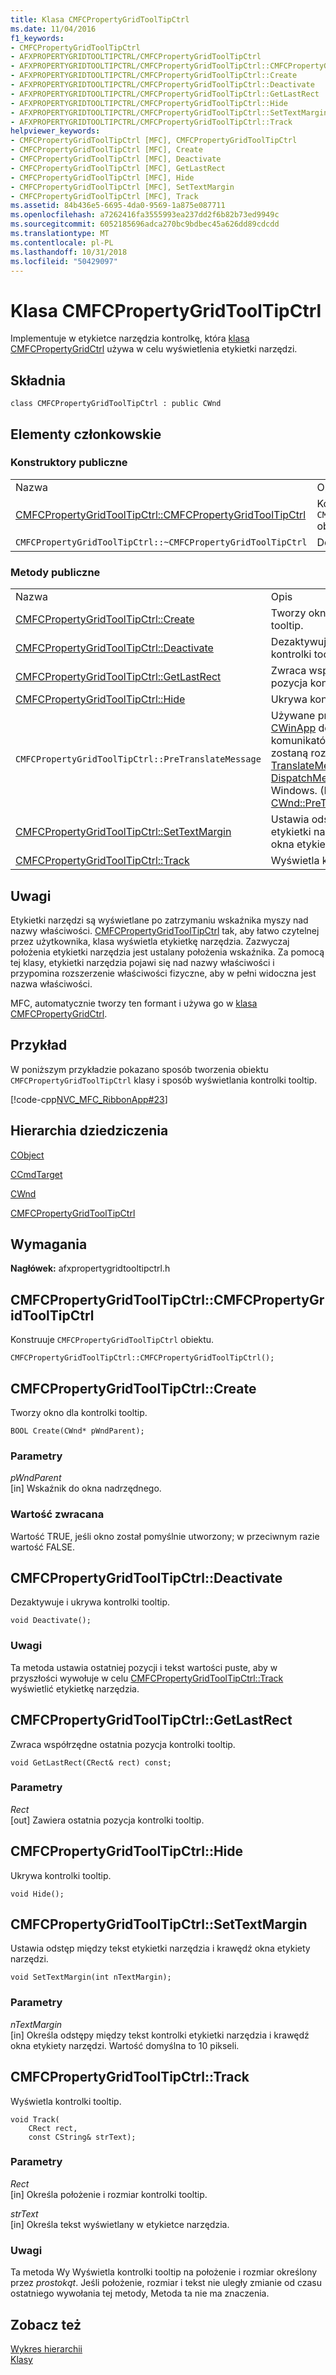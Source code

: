 ```yaml
---
title: Klasa CMFCPropertyGridToolTipCtrl
ms.date: 11/04/2016
f1_keywords:
- CMFCPropertyGridToolTipCtrl
- AFXPROPERTYGRIDTOOLTIPCTRL/CMFCPropertyGridToolTipCtrl
- AFXPROPERTYGRIDTOOLTIPCTRL/CMFCPropertyGridToolTipCtrl::CMFCPropertyGridToolTipCtrl
- AFXPROPERTYGRIDTOOLTIPCTRL/CMFCPropertyGridToolTipCtrl::Create
- AFXPROPERTYGRIDTOOLTIPCTRL/CMFCPropertyGridToolTipCtrl::Deactivate
- AFXPROPERTYGRIDTOOLTIPCTRL/CMFCPropertyGridToolTipCtrl::GetLastRect
- AFXPROPERTYGRIDTOOLTIPCTRL/CMFCPropertyGridToolTipCtrl::Hide
- AFXPROPERTYGRIDTOOLTIPCTRL/CMFCPropertyGridToolTipCtrl::SetTextMargin
- AFXPROPERTYGRIDTOOLTIPCTRL/CMFCPropertyGridToolTipCtrl::Track
helpviewer_keywords:
- CMFCPropertyGridToolTipCtrl [MFC], CMFCPropertyGridToolTipCtrl
- CMFCPropertyGridToolTipCtrl [MFC], Create
- CMFCPropertyGridToolTipCtrl [MFC], Deactivate
- CMFCPropertyGridToolTipCtrl [MFC], GetLastRect
- CMFCPropertyGridToolTipCtrl [MFC], Hide
- CMFCPropertyGridToolTipCtrl [MFC], SetTextMargin
- CMFCPropertyGridToolTipCtrl [MFC], Track
ms.assetid: 84b436e5-6695-4da0-9569-1a875e087711
ms.openlocfilehash: a7262416fa3555993ea237dd2f6b82b73ed9949c
ms.sourcegitcommit: 6052185696adca270bc9bdbec45a626dd89cdcdd
ms.translationtype: MT
ms.contentlocale: pl-PL
ms.lasthandoff: 10/31/2018
ms.locfileid: "50429097"
---
```

# <a name="cmfcpropertygridtooltipctrl-class"></a>Klasa CMFCPropertyGridToolTipCtrl

Implementuje w etykietce narzędzia kontrolkę, która [klasa CMFCPropertyGridCtrl](../../mfc/reference/cmfcpropertygridctrl-class.md) używa w celu wyświetlenia etykietki narzędzi.

## <a name="syntax"></a>Składnia

```
class CMFCPropertyGridToolTipCtrl : public CWnd
```

## <a name="members"></a>Elementy członkowskie

### <a name="public-constructors"></a>Konstruktory publiczne

|||
|-|-|
|Nazwa|Opis|
|[CMFCPropertyGridToolTipCtrl::CMFCPropertyGridToolTipCtrl](#cmfcpropertygridtooltipctrl)|Konstruuje `CMFCPropertyGridToolTipCtrl` obiektu.|
|`CMFCPropertyGridToolTipCtrl::~CMFCPropertyGridToolTipCtrl`|Destruktor.|

### <a name="public-methods"></a>Metody publiczne

|||
|-|-|
|Nazwa|Opis|
|[CMFCPropertyGridToolTipCtrl::Create](#create)|Tworzy okno dla kontrolki tooltip.|
|[CMFCPropertyGridToolTipCtrl::Deactivate](#deactivate)|Dezaktywuje i ukrywa kontrolki tooltip.|
|[CMFCPropertyGridToolTipCtrl::GetLastRect](#getlastrect)|Zwraca współrzędne ostatnia pozycja kontrolki tooltip.|
|[CMFCPropertyGridToolTipCtrl::Hide](#hide)|Ukrywa kontrolki tooltip.|
|`CMFCPropertyGridToolTipCtrl::PreTranslateMessage`|Używane przez klasę [CWinApp](../../mfc/reference/cwinapp-class.md) do translacji komunikatów okien, zanim zostaną rozesłane do [TranslateMessage](/windows/desktop/api/winuser/nf-winuser-translatemessage) i [DispatchMessage](/windows/desktop/api/winuser/nf-winuser-dispatchmessage) funkcje Windows. (Przesłania [CWnd::PreTranslateMessage](../../mfc/reference/cwnd-class.md#pretranslatemessage).)|
|[CMFCPropertyGridToolTipCtrl::SetTextMargin](#settextmargin)|Ustawia odstęp między tekst etykietki narzędzia i krawędź okna etykiety narzędzi.|
|[CMFCPropertyGridToolTipCtrl::Track](#track)|Wyświetla kontrolki tooltip.|

## <a name="remarks"></a>Uwagi

Etykietki narzędzi są wyświetlane po zatrzymaniu wskaźnika myszy nad nazwy właściwości. [CMFCPropertyGridToolTipCtrl](../../mfc/reference/cmfcpropertygridtooltipctrl-class.md) tak, aby łatwo czytelnej przez użytkownika, klasa wyświetla etykietkę narzędzia. Zazwyczaj położenia etykietki narzędzia jest ustalany położenia wskaźnika. Za pomocą tej klasy, etykietki narzędzia pojawi się nad nazwy właściwości i przypomina rozszerzenie właściwości fizyczne, aby w pełni widoczna jest nazwa właściwości.

MFC, automatycznie tworzy ten formant i używa go w [klasa CMFCPropertyGridCtrl](../../mfc/reference/cmfcpropertygridctrl-class.md).

## <a name="example"></a>Przykład

W poniższym przykładzie pokazano sposób tworzenia obiektu `CMFCPropertyGridToolTipCtrl` klasy i sposób wyświetlania kontrolki tooltip.

[!code-cpp[NVC_MFC_RibbonApp#23](../../mfc/reference/codesnippet/cpp/cmfcpropertygridtooltipctrl-class_1.cpp)]

## <a name="inheritance-hierarchy"></a>Hierarchia dziedziczenia

[CObject](../../mfc/reference/cobject-class.md)

[CCmdTarget](../../mfc/reference/ccmdtarget-class.md)

[CWnd](../../mfc/reference/cwnd-class.md)

[CMFCPropertyGridToolTipCtrl](../../mfc/reference/cmfcpropertygridtooltipctrl-class.md)

## <a name="requirements"></a>Wymagania

**Nagłówek:** afxpropertygridtooltipctrl.h

##  <a name="cmfcpropertygridtooltipctrl"></a>  CMFCPropertyGridToolTipCtrl::CMFCPropertyGridToolTipCtrl

Konstruuje `CMFCPropertyGridToolTipCtrl` obiektu.

```
CMFCPropertyGridToolTipCtrl::CMFCPropertyGridToolTipCtrl();
```

##  <a name="create"></a>  CMFCPropertyGridToolTipCtrl::Create

Tworzy okno dla kontrolki tooltip.

```
BOOL Create(CWnd* pWndParent);
```

### <a name="parameters"></a>Parametry

*pWndParent*<br/>
[in] Wskaźnik do okna nadrzędnego.

### <a name="return-value"></a>Wartość zwracana

Wartość TRUE, jeśli okno został pomyślnie utworzony; w przeciwnym razie wartość FALSE.

##  <a name="deactivate"></a>  CMFCPropertyGridToolTipCtrl::Deactivate

Dezaktywuje i ukrywa kontrolki tooltip.

```
void Deactivate();
```

### <a name="remarks"></a>Uwagi

Ta metoda ustawia ostatniej pozycji i tekst wartości puste, aby w przyszłości wywołuje w celu [CMFCPropertyGridToolTipCtrl::Track](#track) wyświetlić etykietkę narzędzia.

##  <a name="getlastrect"></a>  CMFCPropertyGridToolTipCtrl::GetLastRect

Zwraca współrzędne ostatnia pozycja kontrolki tooltip.

```
void GetLastRect(CRect& rect) const;
```

### <a name="parameters"></a>Parametry

*Rect*<br/>
[out] Zawiera ostatnia pozycja kontrolki tooltip.

##  <a name="hide"></a>  CMFCPropertyGridToolTipCtrl::Hide

Ukrywa kontrolki tooltip.

```
void Hide();
```

##  <a name="settextmargin"></a>  CMFCPropertyGridToolTipCtrl::SetTextMargin

Ustawia odstęp między tekst etykietki narzędzia i krawędź okna etykiety narzędzi.

```
void SetTextMargin(int nTextMargin);
```

### <a name="parameters"></a>Parametry

*nTextMargin*<br/>
[in] Określa odstępy między tekst kontrolki etykietki narzędzia i krawędź okna etykiety narzędzi. Wartość domyślna to 10 pikseli.

##  <a name="track"></a>  CMFCPropertyGridToolTipCtrl::Track

Wyświetla kontrolki tooltip.

```
void Track(
    CRect rect,
    const CString& strText);
```

### <a name="parameters"></a>Parametry

*Rect*<br/>
[in] Określa położenie i rozmiar kontrolki tooltip.

*strText*<br/>
[in] Określa tekst wyświetlany w etykietce narzędzia.

### <a name="remarks"></a>Uwagi

Ta metoda Wy Wyświetla kontrolki tooltip na położenie i rozmiar określony przez *prostokąt*. Jeśli położenie, rozmiar i tekst nie uległy zmianie od czasu ostatniego wywołania tej metody, Metoda ta nie ma znaczenia.

## <a name="see-also"></a>Zobacz też

[Wykres hierarchii](../../mfc/hierarchy-chart.md)<br/>
[Klasy](../../mfc/reference/mfc-classes.md)
